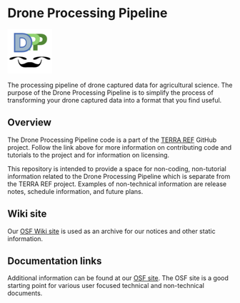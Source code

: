 # Drone Processing Pipeline
<img src="./resources/drone-pipeline.png" width="100" />

The processing pipeline of drone captured data for agricultural science.
The purpose of the Drone Processing Pipeline is to simplify the process of transforming your drone captured data into a format that you find useful.

## Overview

The Drone Processing Pipeline code is a part of the [TERRA REF](https://github.com/terraref/drone-pipeline/tree/master) GitHub project. 
Follow the link above for more information on contributing code and tutorials to the project and for information on licensing.

This repository is intended to provide a space for non-coding, non-tutorial information related to the Drone Processing Pipeline which is separate from the TERRA REF project.
Examples of non-technical information are release notes, schedule information, and future plans.

## Wiki site

Our [OSF Wiki site](https://osf.io/xdkcy/wiki/home/) is used as an archive for our notices and other static information.

## Documentation links

Additional information can be found at our [OSF site](https://osf.io/xdkcy/).
The OSF site is a good starting point for various user focused technical and non-technical documents.
